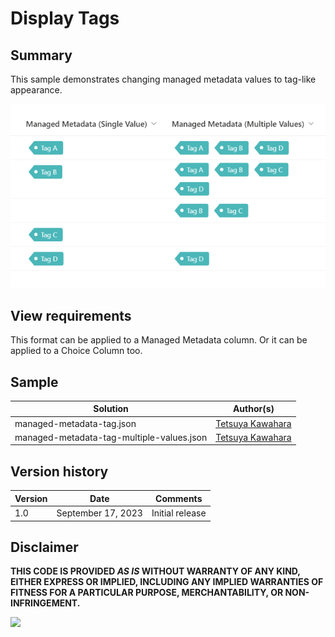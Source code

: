 # Display Tags

## Summary
This sample demonstrates changing managed metadata values to tag-like appearance.

![screenshot of the sample](./assets/screenshot.png)

## View requirements
This format can be applied to a Managed Metadata column. Or it can be applied to a Choice Column too.

## Sample

Solution|Author(s)
--------|---------
managed-metadata-tag.json | [Tetsuya Kawahara](https://github.com/tecchan1107)
managed-metadata-tag-multiple-values.json | [Tetsuya Kawahara](https://github.com/tecchan1107)

## Version history

Version |Date               |Comments
--------|-------------------|--------
1.0     |September 17, 2023 |Initial release

## Disclaimer
**THIS CODE IS PROVIDED *AS IS* WITHOUT WARRANTY OF ANY KIND, EITHER EXPRESS OR IMPLIED, INCLUDING ANY IMPLIED WARRANTIES OF FITNESS FOR A PARTICULAR PURPOSE, MERCHANTABILITY, OR NON-INFRINGEMENT.**

<img src="https://pnptelemetry.azurewebsites.net/list-formatting/column-samples/managed-metadata-tag" />